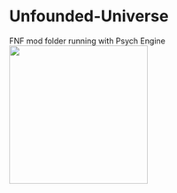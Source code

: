 # Unfounded-Universe

FNF mod folder running with Psych Engine
<br/>
<img src="https://static.wikia.nocookie.net/logopedia/images/a/a2/FNF_animated_logo.gif" width="250" height="250"/>
